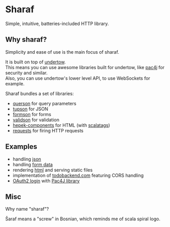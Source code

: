 
# Sharaf

Simple, intuitive, batteries-included HTTP library.

## Why sharaf?

Simplicity and ease of use is the main focus of sharaf.  

It is built on top of [undertow](https://undertow.io/).  
This means you can use awesome libraries built for undertow, like [pac4j](https://github.com/pac4j/undertow-pac4j) for security and similar.  
Also, you can use undertow's lower level API, to use WebSockets for example.

Sharaf bundles a set of libraries:
- [querson](./querson) for query parameters
- [tupson](https://github.com/sake92/tupson) for JSON
- [formson](./formson) for forms
- [validson](./formson) for validation
- [hepek-components](https://github.com/sake92/hepek) for HTML (with [scalatags](https://github.com/com-lihaoyi/scalatags))
- [requests](https://github.com/com-lihaoyi/requests-scala) for firing HTTP requests

## Examples
- handling [json](examples/json)
- handling [form data](examples/form)
- rendering [html](examples/html) and serving static files
- implementation of [todobackend.com](examples/todo) featuring CORS handling
- [OAuth2 login](examples/oauth2) with [Pac4J library](https://www.pac4j.org/)

## Misc

Why name "sharaf"?  

Šaraf means a "screw" in Bosnian, which reminds me of scala spiral logo.

